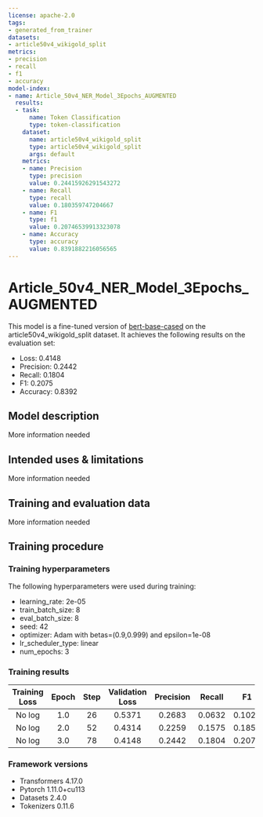 ```yaml
---
license: apache-2.0
tags:
- generated_from_trainer
datasets:
- article50v4_wikigold_split
metrics:
- precision
- recall
- f1
- accuracy
model-index:
- name: Article_50v4_NER_Model_3Epochs_AUGMENTED
  results:
  - task:
      name: Token Classification
      type: token-classification
    dataset:
      name: article50v4_wikigold_split
      type: article50v4_wikigold_split
      args: default
    metrics:
    - name: Precision
      type: precision
      value: 0.24415926291543272
    - name: Recall
      type: recall
      value: 0.180359747204667
    - name: F1
      type: f1
      value: 0.20746539913323078
    - name: Accuracy
      type: accuracy
      value: 0.8391882216056565
---
```


<!-- This model card has been generated automatically according to the information the Trainer had access to. You
should probably proofread and complete it, then remove this comment. -->

# Article_50v4_NER_Model_3Epochs_AUGMENTED

This model is a fine-tuned version of [bert-base-cased](https://huggingface.co/bert-base-cased) on the article50v4_wikigold_split dataset.
It achieves the following results on the evaluation set:
- Loss: 0.4148
- Precision: 0.2442
- Recall: 0.1804
- F1: 0.2075
- Accuracy: 0.8392

## Model description

More information needed

## Intended uses & limitations

More information needed

## Training and evaluation data

More information needed

## Training procedure

### Training hyperparameters

The following hyperparameters were used during training:
- learning_rate: 2e-05
- train_batch_size: 8
- eval_batch_size: 8
- seed: 42
- optimizer: Adam with betas=(0.9,0.999) and epsilon=1e-08
- lr_scheduler_type: linear
- num_epochs: 3

### Training results

| Training Loss | Epoch | Step | Validation Loss | Precision | Recall | F1     | Accuracy |
|:-------------:|:-----:|:----:|:---------------:|:---------:|:------:|:------:|:--------:|
| No log        | 1.0   | 26   | 0.5371          | 0.2683    | 0.0632 | 0.1023 | 0.7953   |
| No log        | 2.0   | 52   | 0.4314          | 0.2259    | 0.1575 | 0.1856 | 0.8325   |
| No log        | 3.0   | 78   | 0.4148          | 0.2442    | 0.1804 | 0.2075 | 0.8392   |


### Framework versions

- Transformers 4.17.0
- Pytorch 1.11.0+cu113
- Datasets 2.4.0
- Tokenizers 0.11.6
